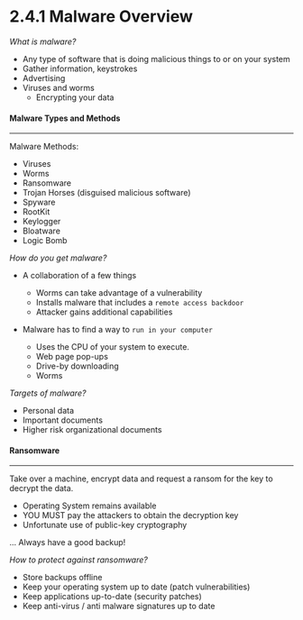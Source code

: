 
# 2.4.1 Malware Overview

*What is malware?*
- Any type of software that is doing malicious things to or on your system
- Gather information, keystrokes
- Advertising
- Viruses and worms
	- Encrypting your data


#### Malware Types and Methods
----
Malware Methods:
- Viruses
- Worms
- Ransomware
- Trojan Horses (disguised malicious software)
- Spyware
- RootKit
- Keylogger
- Bloatware
- Logic Bomb


*How do you get malware?*
- A collaboration of a few things
	- Worms can take advantage of a vulnerability
	- Installs malware that includes a `remote access backdoor`
	- Attacker gains additional capabilities

- Malware has to find a way to `run in your computer`
	- Uses the CPU of your system to execute.
	- Web page pop-ups
	- Drive-by downloading
	- Worms


*Targets of malware?*
- Personal data
- Important documents
- Higher risk organizational documents 



#### Ransomware
------
Take over a machine, encrypt data and request a ransom for the key to decrypt the data.
- Operating System remains available
- YOU MUST pay the attackers to obtain the decryption key
- Unfortunate use of public-key cryptography

... Always have a good backup!


*How to protect against ransomware?*
- Store backups offline
- Keep your operating system up to date (patch vulnerabilities)
- Keep applications up-to-date (security patches)
- Keep anti-virus / anti malware signatures up to date





